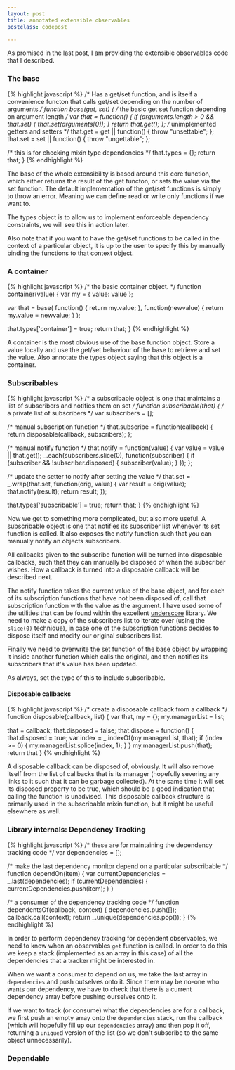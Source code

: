 ```yaml
---
layout: post
title: annotated extensible observables
postclass: codepost

---
```


As promised in the last post, I am providing the extensible observables code
that I described.

### The base

{% highlight javascript %}
/* Has a get/set function, and is itself a convenience functon that calls
   get/set depending on the number of arguments */
function base(get, set) {
  /* the basic get set function depending on argument length */
  var that = function() {
    if (arguments.length > 0 && that.set) {
      that.set(arguments[0]);
    }
    return that.get();
  };
  /* unimplemented getters and setters */
  that.get = get || function() { throw "unsettable"; };
  that.set = set || function() { throw "ungettable"; };

  /* this is for checking mixin type dependencies */
  that.types = {};
  return that;
}
{% endhighlight %}

The base of the whole extensibility is based around this core function, which
either returns the result of the get functon, or sets the value via the set
function. The default implementation of the get/set functions is simply to throw
an error. Meaning we can define read or write only functions if we want to.

The types object is to allow us to implement enforceable dependency constraints,
we will see this in action later.

Also note that if you want to have the get/set functions to be called in the
context of a particular object, it is up to the user to specify this by manually
binding the functions to that context object.

<div class="clearfix"></div>

### A container

{% highlight javascript %}
/* the basic container object. */
function container(value) {
  var my = { value: value };

  var that = base(
    function() {
      return my.value;
    },
    function(newvalue) {
      return my.value = newvalue;
    }
  );

  that.types['container'] = true;
  return that;
}
{% endhighlight %}

A container is the most obvious use of the base function object. Store a value
locally and use the get/set behaviour of the base to retrieve and set the value.
Also annotate the types object saying that this object is a container.

<div class="clearfix"></div>

### Subscribables

{% highlight javascript %}
/* a subscribable object is one that maintains a list of subscribers and
   notifies them on set */
function subscribable(that) {
  /* a private list of subscribers */
  var subscribers = [];

  /* manual subscription function */
  that.subscribe = function(callback) {
    return disposable(callback, subscribers);
  };

  /* manual notify function */
  that.notify = function(value) {
    var value = value || that.get();
    _.each(subscribers.slice(0), function(subscriber) {
      if (subscriber && !subscriber.disposed) {
        subscriber(value);
      }
    });
  };

  /* update the setter to notify after setting the value */
  that.set = _.wrap(that.set, function(orig, value) {
    var result = orig(value);
    that.notify(result);
    return result;
  });

  that.types['subscribable'] = true;
  return that;
}
{% endhighlight %}

Now we get to something more complicated, but also more useful. A subscribable
object is one that notifies its subscriber list whenever its set function is
called. It also exposes the notify function such that you can manually notify an
objects subscribers.

All callbacks given to the subscribe function will be turned into disposable
callbacks, such that they can manually be disposed of when the subscriber
wishes. How a callback is turned into a disposable callback will be described
next.

The notify function takes the current value of the base object, and for each of
its subscription functions that have not been disposed of, call that
subscription function with the value as the argument. I have used some of the
utilities that can be found within the excellent [underscore][] library. We need
to make a copy of the subscribers list to iterate over (using the `slice(0)`
technique), in case one of the subscription functions decides to dispose itself
and modify our original subscribers list.

[underscore]: http://documentcloud.github.com/underscore/

Finally we need to overwrite the set function of the base object by wrapping it
inside another function which calls the original, and then notifies its
subscribers that it's value has been updated.

As always, set the type of this to include subscribable.

<div class="clearfix"></div>

#### Disposable callbacks

{% highlight javascript %}
/* create a disposable callback from a callback */
function disposable(callback, list) {
  var that,
      my = {};
  my.managerList = list;

  that = callback;
  that.disposed = false;
  that.dispose = function() {
    that.disposed = true;
    var index = \_.indexOf(my.managerList, that);
    if (index >= 0) {
      my.managerList.splice(index, 1);
    }
  }
  my.managerList.push(that);
  return that
}
{% endhighlight %}

A disposable callback can be disposed of, obviously. It will also remove itself from
the list of callbacks that is its manager (hopefully severing any links to it
such that it can be garbage collected). At the same time it will set its
disposed property to be true, which should be a good indication that calling the
function is unadvised. This disposable callback structure is primarily used in
the subscribable mixin function, but it might be useful elsewhere as well.

<div class="clearfix"></div>

### Library internals: Dependency Tracking

{% highlight javascript %}
/* these are for maintaining the dependency tracking code */
var dependencies = [];

/* make the last dependency monitor depend on a particular subscribable */
function dependOn(item) {
  var currentDependencies = _.last(dependencies);
  if (currentDependencies) {
    currentDependencies.push(item);
  }
}

/* a consumer of the dependency tracking code */
function dependentsOf(callback, context) {
  dependencies.push([]);
  callback.call(context);
  return _.unique(dependencies.pop());
}
{% endhighlight %}

In order to perform dependency tracking for dependent observables, we need to
know when an observables `get` function is called. In order to do this we keep a
stack (implemented as an array in this case) of all the dependencies that a
tracker might be interested in.

When we want a consumer to depend on us, we take the last array in
`dependencies` and push outselves onto it. Since there may be no-one who wants
our dependency, we have to check that there is a current dependency array before
pushing ourselves onto it.

If we want to track (or consume) what the dependencies are for a callback, we
first push an empty array onto the `dependencies` stack, run the callback (which
will hopefully fill up our `dependencies` array) and then pop it off, returning
a `unique`d version of the list (so we don't subscribe to the same object
unnecessarily).

### Dependable

